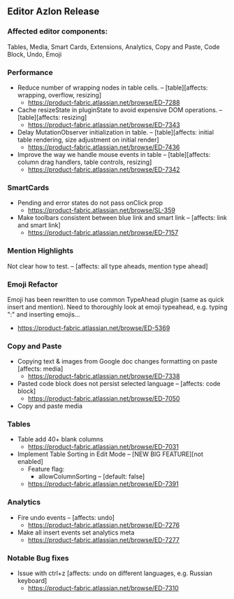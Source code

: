 ## Editor Azlon Release

### Affected editor components:

Tables, Media, Smart Cards, Extensions, Analytics, Copy and Paste, Code Block, Undo, Emoji

### Performance

- Reduce number of wrapping nodes in table cells. – [table][affects: wrapping, overflow, resizing]
  - https://product-fabric.atlassian.net/browse/ED-7288
- Cache resizeState in pluginState to avoid expensive DOM operations. – [table][affects: resizing]
  - https://product-fabric.atlassian.net/browse/ED-7343
- Delay MutationObserver initialization in table. – [table][affects: initial table rendering, size adjustment on initial render]
  - https://product-fabric.atlassian.net/browse/ED-7436
- Improve the way we handle mouse events in table – [table][affects: column drag handlers, table controls, resizing]
  - https://product-fabric.atlassian.net/browse/ED-7342

### SmartCards

- Pending and error states do not pass onClick prop
  - https://product-fabric.atlassian.net/browse/SL-359
- Make toolbars consistent between blue link and smart link – [affects: link and smart link]
  - https://product-fabric.atlassian.net/browse/ED-7157

### Mention Highlights

Not clear how to test. – [affects: all type aheads, mention type ahead]

### Emoji Refactor

Emoji has been rewritten to use common TypeAhead plugin (same as quick insert and mention). Need to thoroughly look at emoji typeahead, e.g. typing ":" and inserting emojis...

- https://product-fabric.atlassian.net/browse/ED-5369

### Copy and Paste

- Copying text & images from Google doc changes formatting on paste [affects: media]
  - https://product-fabric.atlassian.net/browse/ED-7338
- Pasted code block does not persist selected language – [affects: code block]
  - https://product-fabric.atlassian.net/browse/ED-7050
- Copy and paste media

### Tables

- Table add 40+ blank columns
  - https://product-fabric.atlassian.net/browse/ED-7031
- Implement Table Sorting in Edit Mode – [NEW BIG FEATURE][not enabled]
  - Feature flag:
    - allowColumnSorting – [default: false]
  - https://product-fabric.atlassian.net/browse/ED-7391

### Analytics

- Fire undo events – [affects: undo]
  - https://product-fabric.atlassian.net/browse/ED-7276
- Make all insert events set analytics meta
  - https://product-fabric.atlassian.net/browse/ED-7277

### Notable Bug fixes

- Issue with ctrl+z [affects: undo on different languages, e.g. Russian keyboard]
  - https://product-fabric.atlassian.net/browse/ED-7310
